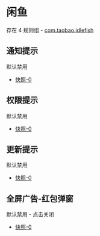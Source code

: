 # 闲鱼

存在 4 规则组 - [com.taobao.idlefish](/src/apps/com.taobao.idlefish.ts)

## 通知提示

默认禁用

- [快照-0](https://i.gkd.li/i/13538351)

## 权限提示

默认禁用

- [快照-0](https://i.gkd.li/i/13620277)

## 更新提示

默认禁用

- [快照-0](https://i.gkd.li/i/13832272)

## 全屏广告-红包弹窗

默认禁用 - 点击关闭

- [快照-0](https://i.gkd.li/i/14551046)
